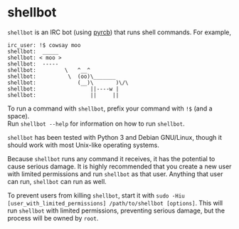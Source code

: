 # shellbot
`shellbot` is an IRC bot (using [pyrcb](https://github.com/taylordotfish/pyrcb)) that runs shell commands. For example,
```
irc_user: !$ cowsay moo
shellbot:  _____
shellbot: < moo >
shellbot:  -----
shellbot:         \   ^__^
shellbot:          \  (oo)\_______
shellbot:             (__)\       )\/\
shellbot:                 ||----w |
shellbot:                 ||     ||
```

To run a command with `shellbot`, prefix your command with `!$` (and a space).  
Run `shellbot --help` for information on how to run `shellbot`.

`shellbot` has been tested with Python 3 and Debian GNU/Linux, though it should work with most Unix-like operating systems.

Because `shellbot` runs any command it receives, it has the potential to cause serious damage. It is highly recommended that you create a new user with limited permissions and run `shellbot` as that user. Anything that user can run, `shellbot` can run as well.

To prevent users from killing `shellbot`, start it with `sudo -Hiu [user_with_limited_permissions] /path/to/shellbot [options]`. This will run `shellbot` with limited permissions, preventing serious damage, but the process will be owned by `root`.
